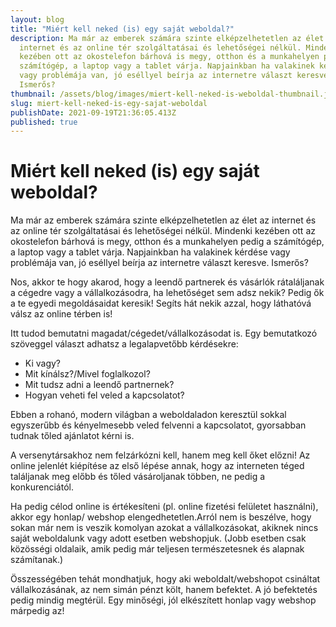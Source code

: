 ```yaml
---
layout: blog
title: "Miért kell neked (is) egy saját weboldal?"
description: Ma már az emberek számára szinte elképzelhetetlen az élet az
  internet és az online tér szolgáltatásai és lehetőségei nélkül. Mindenki
  kezében ott az okostelefon bárhová is megy, otthon és a munkahelyen pedig a
  számítógép, a laptop vagy a tablet várja. Napjainkban ha valakinek kérdése
  vagy problémája van, jó eséllyel beírja az internetre választ keresve.
  Ismerős?
thumbnail: /assets/blog/images/miert-kell-neked-is-weboldal-thumbnail.jpeg
slug: miert-kell-neked-is-egy-sajat-weboldal
publishDate: 2021-09-19T21:36:05.413Z
published: true
---
```


# Miért kell neked (is) egy saját weboldal?

Ma már az emberek számára szinte elképzelhetetlen az élet az internet és az online tér szolgáltatásai és lehetőségei nélkül. Mindenki kezében ott az okostelefon bárhová is megy, otthon és a munkahelyen pedig a számítógép, a laptop vagy a tablet várja. Napjainkban ha valakinek kérdése vagy problémája van, jó eséllyel beírja az internetre választ keresve. Ismerős? 

Nos, akkor te hogy akarod, hogy a leendő partnerek és vásárlók rátaláljanak a cégedre vagy a vállalkozásodra, ha lehetőséget sem adsz nekik? Pedig ők a te egyedi megoldásaidat keresik! Segíts hát nekik azzal, hogy láthatóvá válsz az online térben is!

Itt tudod bemutatni magadat/cégedet/vállalkozásodat is. Egy bemutatkozó szöveggel választ adhatsz a legalapvetőbb kérdésekre:

* Ki vagy? 
* Mit kínálsz?/Mivel foglalkozol? 
* Mit tudsz adni a leendő partnernek? 
* Hogyan veheti fel veled a kapcsolatot? 

Ebben a rohanó, modern világban a weboldaladon keresztül sokkal egyszerűbb és kényelmesebb veled felvenni a kapcsolatot, gyorsabban tudnak tőled ajánlatot kérni is. 

A versenytársakhoz nem felzárkózni kell, hanem meg kell őket előzni! Az online jelenlét kiépítése az első lépése annak, hogy az interneten téged találjanak meg előbb és tőled vásároljanak többen, ne pedig a konkurenciától. 

Ha pedig célod online is értékesíteni (pl. online fizetési felületet használni), akkor egy honlap/ webshop elengedhetetlen.Arról nem is beszélve, hogy sokan már nem is veszik komolyan azokat a vállalkozásokat, akiknek nincs saját weboldalunk vagy adott esetben webshopjuk. (Jobb esetben csak közösségi oldalaik, amik pedig már teljesen természetesnek és alapnak számítanak.)

Összességében tehát mondhatjuk, hogy aki weboldalt/webshopot csináltat vállalkozásának, az nem simán pénzt költ, hanem befektet. A jó befektetés pedig mindig megtérül. Egy minőségi, jól elkészített honlap vagy webshop márpedig az!